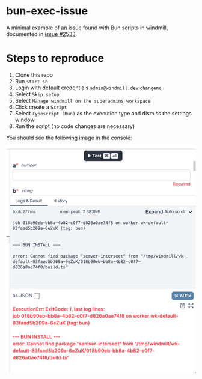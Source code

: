# bun-exec-issue

A minimal example of an issue found with Bun scripts in windmill, documented in [issue #2533](https://github.com/windmill-labs/windmill/issues/2533)

# Steps to reproduce

1. Clone this repo
2. Run `start.sh`
3. Login with default credentials `admin@windmill.dev`:`changeme`
4. Select `Skip setup`
5. Select `Manage windmill on the superadmins workspace`
6. Click create a `Script`
7. Select `Typescript (Bun)` as the execution type and dismiss the settings window
8. Run the script (no code changes are necessary)

You should see the following image in the console:

![Windmill error](docs/console-error.png)